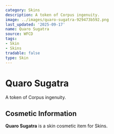 ```yaml
---
category: Skins
description: A token of Corpus ingenuity.
image: ../images/quaro-sugatra-929473b592.png
last_updated: '2025-09-17'
name: Quaro Sugatra
source: WFCD
tags:
- Skin
- Skins
tradable: false
type: Skin
---
```


# Quaro Sugatra

A token of Corpus ingenuity.

## Cosmetic Information

**Quaro Sugatra** is a skin cosmetic item for Skins.

